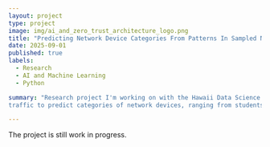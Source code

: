 ```yaml
---
layout: project
type: project
image: img/ai_and_zero_trust_architecture_logo.png
title: "Predicting Network Device Categories From Patterns In Sampled Network Traffic"
date: 2025-09-01
published: true
labels:
  - Research
  - AI and Machine Learning
  - Python

summary: "Research project I'm working on with the Hawaii Data Science Institute under the mentorship of Curt Dodds to explore whether we can train a model on sampled network
traffic to predict categories of network devices, ranging from students, faculty, to guests."

---
```

The project is still work in progress.
